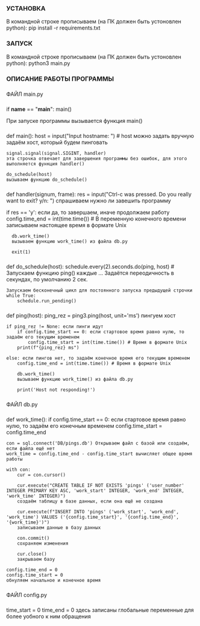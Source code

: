### УСТАНОВКА ###
В командной строке прописываем (на ПК должен быть устоновлен python):
  pip install -r requirements.txt

### ЗАПУСК ###
В командной строке прописываем (на ПК должен быть устоновлен python):
  python3 main.py

### ОПИСАНИЕ РАБОТЫ ПРОГРАММЫ ###

###
ФАЙЛ main.py
###
if __name__ == "__main__":
    main()
    
При запуске программы вызывается функция main()
###

###
def main():
    host = input("Input hostname: ") # host можно задать вручную
    задаём хост, который будем пинговать

    signal.signal(signal.SIGINT, handler)
    эта строчка отвечает для завершения программы без ошибок, для этого выполняется функция handler()

    do_schedule(host)
    вызываем функцию do_schedule()
###
    
###
def handler(signum, frame):
  res = input("Ctrl-c was pressed. Do you really want to exit? y/n: ") спрашиваем нужно ли завешить программу

  if res == 'y': если да, то завершаем, иначе продолжаем работу
      config.time_end = int(time.time()) # В переменную конечного времени записываем настоящее время в формате Unix  

      db.work_time()
      вызываем функцию work_time() из файла db.py

      exit(1) 
###

###
def do_schedule(host):
    schedule.every(2).seconds.do(ping, host) # Запускаем функцию ping() каждые ...
                                               Задаётся переодичность в секундах, по умолчанию 2 сек.
    
    Запускаем бесконечный цикл для постоянного запуска предыдущей строчки
    while True:
        schedule.run_pending()
###

###
def ping(host):
    ping_rez = ping3.ping(host, unit='ms')
    пингуем хост

    if ping_rez != None: если пинги идут
        if config.time_start == 0: если стартовое время равно нулю, то задаём его текущим временем
            config.time_start = int(time.time()) # Время в формате Unix                                                    
        print(f"{ping_rez} ms")                  
                                                
    else: если пингов нет, то задаём конечное время его текущим временем                                
        config.time_end = int(time.time()) # Время в формате Unix  
                                        
        db.work_time()
        вызываем функцию work_time() из файла db.py

        print('Host not responding!')
###

###
ФАЙЛ db.py
###
def work_time():
    if config.time_start == 0: если стартовое время равно нулю, то задаём его конечным временем
        config.time_start = config.time_end
            
    con = sql.connect('DB/pings.db') Открываем файл с базой или создаём, если файла ещё нет
    work_time = config.time_end - config.time_start вычисляет общее время работы

    with con: 
        cur = con.cursor() 

        cur.execute("CREATE TABLE IF NOT EXISTS 'pings' ('user_number' INTEGER PRIMARY KEY ASC, 'work_start' INTEGER, 'work_end' INTEGER, 'work_time' INTEGER)")
        создаём таблицу в базе данных, если она ещё не создана
        
        cur.execute(f"INSERT INTO 'pings' ('work_start', 'work_end', 'work_time') VALUES ('{config.time_start}', '{config.time_end}', '{work_time}')")
        записываем данные в базу данных
        
        con.commit()
        сохраняем изменения
        
        cur.close()
        закрываем базу

    config.time_end = 0 
    config.time_start = 0
    обнуляем начальное и конечное время
###

###
ФАЙЛ config.py
###
time_start = 0
time_end = 0
здесь записаны глобальные переменные для более уобного к ним обращения
###
